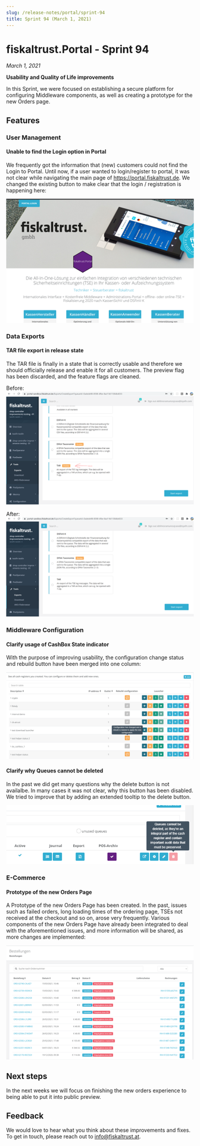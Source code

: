 ```yaml
---
slug: /release-notes/portal/sprint-94
title: Sprint 94 (March 1, 2021)
---
```


# fiskaltrust.Portal - Sprint 94
_March 1, 2021_

**Usability and Quality of Life improvements**

In this Sprint, we were focused on establishing a secure platform for configuring Middleware components, as well as creating a prototype for the new Orders page.

## Features

### User Management

#### Unable to find the Login option in Portal

We frequently got the information that (new) customers could not find the Login to Portal. Until now, if a user wanted to login/register to portal, it was not clear while navigating the main page of https://portal.fiskaltrust.de. We changed the existing  button to make clear that the login / registration is happening here:  
 
![login.png](images/sprint-94/login.png)

### Data Exports

#### TAR file export in release state

The TAR file is finally in a state that is correctly usable and therefore we should officially release and enable it for all customers.  The preview flag has been discarded, and the feature flags are cleaned.

Before:
![before.png](images/sprint-94/before.png)

After:
![after.png](images/sprint-94/after.png) 

### Middleware Configuration

#### Clarify usage of CashBox State indicator  

With the purpose of improving usability, the configuration change status and rebuild button have been merged into one column:

![cashboxstate.png](images/sprint-94/cashboxstate.png)

#### Clarify why Queues cannot be deleted

In the past we did get many questions why the delete button is not availalbe. In many cases it was not clear, why this button has been disabled. We tried to improve that by adding an extended tooltip to the delete button.

![queuedeleteinfo](images/sprint-94/queuedeleteinfo.png)

### E-Commerce

#### Prototype of the new Orders Page

A Prototype of the new Orders Page has been created. In the past, issues such as failed orders, long loading times of the ordering page, TSEs not received at the checkout and so on, arose very frequently.  Various components of the new Orders Page have already been integrated to deal with the aforementioned issues, and more information will be shared, as more changes are implemented:

![orderspage.png](images/sprint-94/orderspage.png)

## Next steps
In the next weeks we will focus on finishing the new orders experience to being able to put it into public preview.

## Feedback
We would love to hear what you think about these improvements and fixes. To get in touch, please reach out to [info@fiskaltrust.at](mailto:info@fiskaltrust.at).



